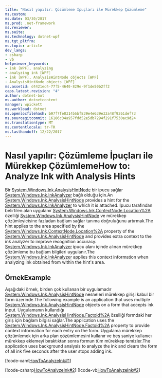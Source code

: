 ```yaml
---
title: "Nasıl yapılır: Çözümleme İpuçları ile Mürekkep Çözümleme"
ms.custom: 
ms.date: 03/30/2017
ms.prod: .net-framework
ms.reviewer: 
ms.suite: 
ms.technology: dotnet-wpf
ms.tgt_pltfrm: 
ms.topic: article
dev_langs:
- csharp
- vb
helpviewer_keywords:
- ink [WPF], analyzing
- analyzing ink [WPF]
- ink [WPF], AnalysisHintNode objects [WPF]
- AnalysisHintNode objects [WPF]
ms.assetid: d4421ed4-77f5-4640-829e-9f1de50b2ff2
caps.latest.revision: "4"
author: dotnet-bot
ms.author: dotnetcontent
manager: wpickett
ms.workload: dotnet
ms.openlocfilehash: b97f7fe0314b6bf839e4e639e32a48f9261def73
ms.sourcegitcommit: 16186c34a957fdd52e5db7294f291f7530ac9d24
ms.translationtype: MT
ms.contentlocale: tr-TR
ms.lasthandoff: 12/22/2017
---
```

# <a name="how-to-analyze-ink-with-analysis-hints"></a><span data-ttu-id="8fbdd-102">Nasıl yapılır: Çözümleme İpuçları ile Mürekkep Çözümleme</span><span class="sxs-lookup"><span data-stu-id="8fbdd-102">How to: Analyze Ink with Analysis Hints</span></span>
<span data-ttu-id="8fbdd-103">Bir [System.Windows.Ink.AnalysisHintNode](https://msdn.microsoft.com/library/system.windows.ink.analysishintnode(v=vs.100).aspx) bir ipucu sağlar [System.Windows.Ink.InkAnalyzer](https://msdn.microsoft.com/library/system.windows.ink.inkanalyzer(v=vs.100).aspx) bağlı olduğu için.</span><span class="sxs-lookup"><span data-stu-id="8fbdd-103">An [System.Windows.Ink.AnalysisHintNode](https://msdn.microsoft.com/library/system.windows.ink.analysishintnode(v=vs.100).aspx) provides a hint for the [System.Windows.Ink.InkAnalyzer](https://msdn.microsoft.com/library/system.windows.ink.inkanalyzer(v=vs.100).aspx) to which it is attached.</span></span>  <span data-ttu-id="8fbdd-104">İpucu tarafından belirtilen alan uygulanır [System.Windows.Ink.ContextNode.Location%2A](https://msdn.microsoft.com/library/system.windows.ink.contextnode.location(v=vs.100).aspx) özelliği [System.Windows.Ink.AnalysisHintNode](https://msdn.microsoft.com/library/system.windows.ink.analysishintnode(v=vs.100).aspx) ve mürekkep çözümleyicisine fazladan bağlam sağlar tanıma doğruluğunu artırmak.</span><span class="sxs-lookup"><span data-stu-id="8fbdd-104">The hint applies to the area specified by the [System.Windows.Ink.ContextNode.Location%2A](https://msdn.microsoft.com/library/system.windows.ink.contextnode.location(v=vs.100).aspx) property of the [System.Windows.Ink.AnalysisHintNode](https://msdn.microsoft.com/library/system.windows.ink.analysishintnode(v=vs.100).aspx) and provides extra context to the ink analyzer to improve recognition accuracy.</span></span> <span data-ttu-id="8fbdd-105">[System.Windows.Ink.InkAnalyzer](https://msdn.microsoft.com/library/system.windows.ink.inkanalyzer(v=vs.100).aspx) ipucu alanı içinde alınan mürekkep çözümleme bu bağlam bilgileri uygulanır.</span><span class="sxs-lookup"><span data-stu-id="8fbdd-105">The [System.Windows.Ink.InkAnalyzer](https://msdn.microsoft.com/library/system.windows.ink.inkanalyzer(v=vs.100).aspx) applies this context information when analyzing ink obtained from within the hint's area.</span></span>  
  
## <a name="example"></a><span data-ttu-id="8fbdd-106">Örnek</span><span class="sxs-lookup"><span data-stu-id="8fbdd-106">Example</span></span>  
 <span data-ttu-id="8fbdd-107">Aşağıdaki örnek, birden çok kullanan bir uygulamadır [System.Windows.Ink.AnalysisHintNode](https://msdn.microsoft.com/library/system.windows.ink.analysishintnode(v=vs.100).aspx) nesneleri mürekkep girişi kabul bir form üzerinde.</span><span class="sxs-lookup"><span data-stu-id="8fbdd-107">The following example is an application that uses multiple [System.Windows.Ink.AnalysisHintNode](https://msdn.microsoft.com/library/system.windows.ink.analysishintnode(v=vs.100).aspx) objects on a form that accepts ink input.</span></span> <span data-ttu-id="8fbdd-108">Uygulamanın kullandığı [System.Windows.Ink.AnalysisHintNode.Factoid%2A](https://msdn.microsoft.com/library/system.windows.ink.analysishintnode.factoid(v=vs.100)) özelliği formdaki her giriş için bağlam bilgisi sağlar.</span><span class="sxs-lookup"><span data-stu-id="8fbdd-108">The application uses the [System.Windows.Ink.AnalysisHintNode.Factoid%2A](https://msdn.microsoft.com/library/system.windows.ink.analysishintnode.factoid(v=vs.100)) property to provide context information for each entry on the form.</span></span>  <span data-ttu-id="8fbdd-109">Uygulama mürekkep çözümlemek için arka plan çözümlemesini kullanır ve beş saniye kullanıcı mürekkep eklemeyi bıraktıktan sonra formun tüm mürekkep temizler.</span><span class="sxs-lookup"><span data-stu-id="8fbdd-109">The application uses background analysis to analyze the ink and clears the form of all ink five seconds after the user stops adding ink.</span></span>  
  
 [!code-xaml[HowToAnalyzeInk#1](../../../../samples/snippets/csharp/VS_Snippets_Wpf/HowToAnalyzeInk/CSharp/FormAnalyzer.xaml#1)]  
  
 [!code-csharp[HowToAnalyzeInk#2](../../../../samples/snippets/csharp/VS_Snippets_Wpf/HowToAnalyzeInk/CSharp/FormAnalyzer.xaml.cs#2)]
 [!code-vb[HowToAnalyzeInk#2](../../../../samples/snippets/visualbasic/VS_Snippets_Wpf/HowToAnalyzeInk/VisualBasic/FormAnalyzer.xaml.vb#2)]
